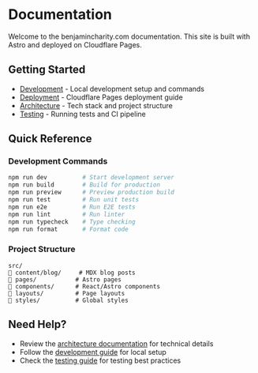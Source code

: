 # Documentation

Welcome to the benjamincharity.com documentation. This site is built with Astro
and deployed on Cloudflare Pages.

## Getting Started

- [Development](./development.md) - Local development setup and commands
- [Deployment](./deployment.md) - Cloudflare Pages deployment guide
- [Architecture](./architecture.md) - Tech stack and project structure
- [Testing](./testing.md) - Running tests and CI pipeline

## Quick Reference

### Development Commands

```bash
npm run dev          # Start development server
npm run build        # Build for production
npm run preview      # Preview production build
npm run test         # Run unit tests
npm run e2e          # Run E2E tests
npm run lint         # Run linter
npm run typecheck    # Type checking
npm run format       # Format code
```

### Project Structure

```
src/
   content/blog/     # MDX blog posts
   pages/           # Astro pages
   components/      # React/Astro components
   layouts/         # Page layouts
   styles/          # Global styles
```

## Need Help?

- Review the [architecture documentation](./architecture.md) for technical
  details
- Follow the [development guide](./development.md) for local setup
- Check the [testing guide](./testing.md) for testing best practices
